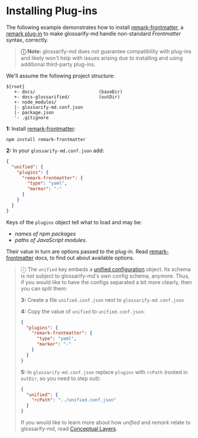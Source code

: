 # Installing Plug-ins

[doc-conceptual-layers]: ./conceptual-layers.md
[mdast-util-visit]: https://npmjs.com/package/mdast-util-visit
[remark-discussion]: https://github.com/remarkjs/remark/discussions/869#discussioncomment-1602674
[remark-frontmatter]: https://npmjs.com/package/remark-frontmatter
[remark-plugin]: https://github.com/remarkjs/awesome-remark
[unified-config]: https://github.com/unifiedjs/unified-engine/blob/main/doc/configure.md
[verdaccio]: https://npmjs.com/package/verdaccio


The following example demonstrates how to install [remark-frontmatter], a [remark plug-in][remark-plugin] to make glossarify-md handle non-standard *Frontmatter* syntax, correctly.

> **ⓘ  Note:** glossarify-md does not guarantee compatibility with plug-ins and likely won't help with issues arising due to installing and using additional third-party plug-ins.

We'll assume the following project structure:

~~~
${root}
   +- docs/                        (baseDir)
   +- docs-glossarified/           (outDir)
   +- node_modules/
   |- glossarify-md.conf.json
   |- package.json
   '- .gitignore
~~~

**1:** Install [remark-frontmatter]:

~~~
npm install remark-frontmatter
~~~

**2:** In your `glossarify-md.conf.json` add:

```json
{
  "unified": {
    "plugins": {
      "remark-frontmatter": {
        "type": "yaml",
        "marker": "-"
      }
    }
  }
}
```

Keys of the `plugins` object tell what to load and may be:
- *names of npm packages*
- *paths of JavaScript modules.*

Their value in turn are options passed to the plug-in. Read [remark-frontmatter] docs, to find out about available options.

> ⓘ The `unified` key embeds a [unified configuration][unified-config] object. Its schema is *not* subject to glossarify-md's own config schema, anymore. Thus, if you would like to have the configs separated a bit more clearly, then you can split them:
>
> **3:** Create a file `unified.conf.json` next to `glossarify-md.conf.json`
>
> **4:** Copy the value of `unified` to `unified.conf.json`:
> ```json
> {
>   "plugins": {
>     "remark-frontmatter": {
>       "type": "yaml",
>       "marker": "-"
>     }
>   }
> }
> ```
>
> **5:** In `glossarify-md.conf.json` replace `plugins` with `rcPath` (rooted in `outDir`, so you need to step out):
> ```json
> {
>   "unified": {
>     "rcPath": "../unified.conf.json"
>   }
> }
> ```
>
> If you would like to learn more about how *unified* and *remark* relate to glossarify-md, read [Conceptual Layers][doc-conceptual-layers].
